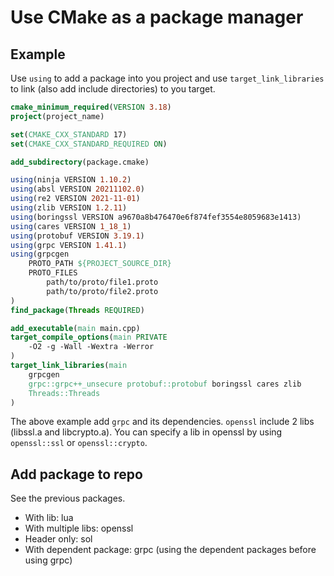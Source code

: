 # Use CMake as a package manager

## Example

Use `using` to add a package into you project and use `target_link_libraries` to link (also add include directories) to you target.

```cmake
cmake_minimum_required(VERSION 3.18)
project(project_name)

set(CMAKE_CXX_STANDARD 17)
set(CMAKE_CXX_STANDARD_REQUIRED ON)

add_subdirectory(package.cmake)

using(ninja VERSION 1.10.2)
using(absl VERSION 20211102.0)
using(re2 VERSION 2021-11-01)
using(zlib VERSION 1.2.11)
using(boringssl VERSION a9670a8b476470e6f874fef3554e8059683e1413)
using(cares VERSION 1_18_1)
using(protobuf VERSION 3.19.1)
using(grpc VERSION 1.41.1)
using(grpcgen 
    PROTO_PATH ${PROJECT_SOURCE_DIR}
    PROTO_FILES
        path/to/proto/file1.proto
        path/to/proto/file2.proto
)
find_package(Threads REQUIRED)

add_executable(main main.cpp)
target_compile_options(main PRIVATE
    -O2 -g -Wall -Wextra -Werror
)
target_link_libraries(main
    grpcgen
    grpc::grpc++_unsecure protobuf::protobuf boringssl cares zlib
    Threads::Threads
)
```

The above example add `grpc` and its dependencies. `openssl` include 2 libs (libssl.a and libcrypto.a). You can specify a lib in openssl by using `openssl::ssl` or `openssl::crypto`.

## Add package to repo

See the previous packages.

* With lib: lua
* With multiple libs: openssl
* Header only: sol
* With dependent package: grpc (using the dependent packages before using grpc)
